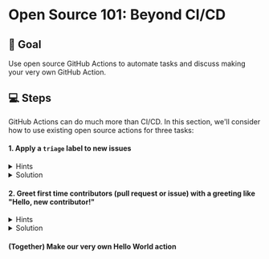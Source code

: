 # Open Source 101: Beyond CI/CD

## 🎯 Goal

Use open source GitHub Actions to automate tasks and discuss making your very own GitHub Action.

## 💻 Steps

GitHub Actions can do much more than CI/CD. In this section, we'll consider how to use existing open source actions for three tasks:

#### 1. Apply a `triage` label to new issues

<details><summary>Hints</summary>

1. Browse a certain [awesome list of actions](https://github.com/sdras/awesome-actions) for ideas.

2. The [`actions` org](https://github.com/actions) has some interesting actions, but so does the community 👀.

</details>

<details><summary>Solution</summary>

```
name: "Triage"
on:
  issues:
    types: [opened]

jobs:
  triage:
    runs-on: ubuntu-latest
    steps:
      - uses: Naturalclar/issue-action@v1.0.0
        with:
          keywords: '[""]'
          labels: '["triage"]'
          github-token: "${{ secrets.GITHUB_TOKEN }}"
```
</details>


#### 2. Greet first time contributors (pull request or issue) with a greeting like "Hello, new contributor!"

<details><summary>Hints</summary>

1. Browse [GitHub Marketplace](https://github.com/marketplace), this [awesome list of actions](https://github.com/sdras/awesome-actions), or Google for ideas.

2. The [`actions` org](https://github.com/actions) has some interesting actions, but so does the community 👀.

</details>

<details><summary>Solution</summary>

```
name: Greet first time contributors

on:
  issues:
    types: [opened]

jobs:
  greet:
    runs-on: ubuntu-latest
    steps:
    - uses: actions/first-interaction@v1
      with:
        repo-token: ${{ secrets.GITHUB_TOKEN }}
        issue-message: 'Welcome! Thanks for opening an issue in this project!'
```
</details>

#### (Together) Make our very own Hello World action
